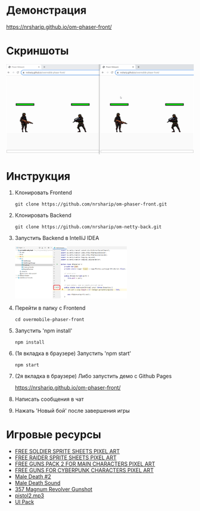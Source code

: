 # Демонстрация

https://nrsharip.github.io/om-phaser-front/

# Скриншоты

![запуск](docs/run-1.gif)

# Инструкция

1. Клонировать Frontend

   ```
   git clone https://github.com/nrsharip/om-phaser-front.git
   ```
2. Клонировать Backend

   ```
   git clone https://github.com/nrsharip/om-netty-back.git
   ```
3. Запустить Backend в IntelliJ IDEA

   <img src="docs/intellij.png" width="300">

5. Перейти в папку с Frontend

   ```
   cd overmobile-phaser-front
   ```

6. Запустить 'npm install'

   ```
   npm install
   ```
7. (1я вкладка в браузере) Запустить 'npm start'

   ```
   npm start
   ```

8. (2я вкладка в браузере) Либо запустить демо с Github Pages

   https://nrsharip.github.io/om-phaser-front/

9. Написать сообщения в чат

10. Нажать 'Новый бой' после завершения игры

# Игровые ресурсы

- [FREE SOLDIER SPRITE SHEETS PIXEL ART](https://craftpix.net/freebies/free-soldier-sprite-sheets-pixel-art/)
- [FREE RAIDER SPRITE SHEETS PIXEL ART](https://craftpix.net/freebies/free-raider-sprite-sheets-pixel-art/)
- [FREE GUNS PACK 2 FOR MAIN CHARACTERS PIXEL ART](https://craftpix.net/freebies/free-guns-pack-2-for-main-characters-pixel-art/)
- [FREE GUNS FOR CYBERPUNK CHARACTERS PIXEL ART](https://craftpix.net/freebies/free-guns-for-cyberpunk-characters-pixel-art/)
- [Male Death #2](https://freesound.org/people/AUDACITIER/sounds/632243/)
- [Male Death Sound](https://freesound.org/people/HighPixel/sounds/554443/)
- [357 Magnum Revolver Gunshot](https://freesound.org/people/Shark_Anthony/sounds/683186/)
- [pistol2.mp3](https://freesound.org/people/senitiel/sounds/220612/)
- [UI Pack](https://kenney.nl/assets/ui-pack)
